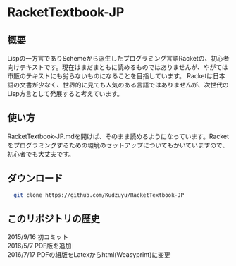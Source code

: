 # RacketTextbook-JP

## 概要
Lispの一方言でありSchemeから派生したプログラミング言語Racketの、初心者向けテキストです。現在はまだまともに読めるものではありませんが、やがては市販のテキストにも劣らないものになることを目指しています。
Racketは日本語の文書が少なく、世界的に見ても人気のある言語ではありませんが、次世代のLisp方言として発展すると考えています。

## 使い方
RacketTextbook-JP.mdを開けば、そのまま読めるようになっています。Racketをプログラミングするための環境のセットアップについてもかいていますので、初心者でも大丈夫です。

## ダウンロード
```sh
  git clone https://github.com/Kudzuyu/RacketTextbook-JP
```

## このリポジトリの歴史
2015/9/16	 初コミット  
2016/5/7	 PDF版を追加  
2016/7/17  PDFの組版をLatexからhtml(Weasyprint)に変更
